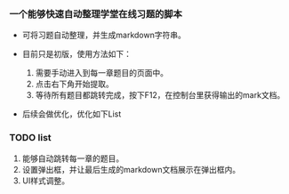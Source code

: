 ### 一个能够快速自动整理学堂在线习题的脚本
* 可将习题自动整理，并生成markdown字符串。
* 目前只是初版，使用方法如下：
    1. 需要手动进入到每一章题目的页面中。
    2. 点击右下角开始提取。
    3. 等待所有题目都跳转完成，按下F12，在控制台里获得输出的mark文档。

* 后续会做优化，优化如下List
### TODO list
1. 能够自动跳转每一章的题目。
2. 设置弹出框，并让最后生成的markdown文档展示在弹出框内。
3. UI样式调整。
  

